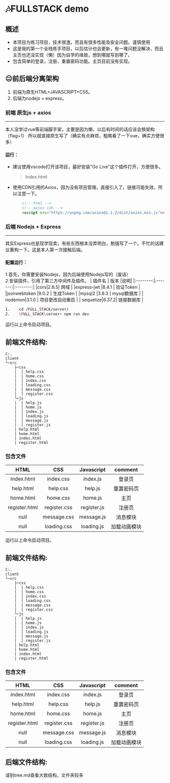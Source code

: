 # 🎶FULLSTACK demo
## 概述
- 本项目为练习项目，技术很渣。而且有很多性能及安全问题。谨慎使用  
- 这是我的第一个全栈练手项目，以后估计也会更新，有一堆问题没解决，而且主页也还没实现（懒）因为自学的缘故，想到哪就写到哪了。  
- 包含简单的登录，注册，重置密码功能。主页目前没有实现。
## 😐前后端分离架构
1. 前端为原生HTML+JAVASCRIPT+CSS。
2. 后端为nodejs + express。


### 前端 原生js + axios
---
本人没学过vue等前端脚手架，主要是因为懒，以后有时间的话应该会换架构（flag+1）
所以就直接原生写了（确实有点麻烦，粗略看了一下vue，确实方便很多）
#### 运行：
- 建议使用vscode打开该项目，最好安装"Go Live"这个插件打开，方便很多。
     > Index.html

- 使用CDN引用的Axios，因为没有项目管理，直接引入了。链接可能失效，所以注意一下。
    ``` html
        <!-- html -->
        <!-- axios cdn -->
        <script src="https://unpkg.com/axios@1.1.2/dist/axios.min.js"></script> 
   ```

 ### 后端 Nodejs + Express
---
其实Express也是现学现卖，有些东西根本没弄明白，勉强写了一个。不忙的话建议重构一下。这是本人第一次接触后端。
#### 配置运行：
1.首先，你需要安装Nodejs，因为后端使用Nodejs写的（废话）    
2.安装插件，引用了第三方中间件及插件。
|   插件名   |   版本   |说明|
|:--------:|:-------:|:--------:|
|cors|2.8.5| 跨域 |
|express-jwt |8.4.1 | 验证Token |
|jsonwebtoken |9.0.2 | 生成Token  |
|mysql2 |3.9.3 | mysql数据库  |
| nodemon|3.1.0 | 项目更改自动重启  |
| sequelize|6.37.2| 链接数据库  |
``` bash
1.    cd /FULL_STACK/server/
2.    \FULL_STACK\server> npm run dev
```
运行以上命令启动项目。

## 前端文件结构:
```
C:.
client
└─src
    ├─css
    |  | help.css
    |  | home.css
    |  | index.css
    |  | loading.css
    |  | message.css
    |  | register.css
    └─js
    |  | help.js
    |  | home.js
    |  | index.js
    |  | loading.js
    |  | message.js
    |  | register.js
    | help.html
    | home.html
    | index.html
    | register.html
```
### 包含文件
|   HTML   |   CSS   |Javascript|comment|
|:--------:|:-------:|:--------:|:------:|
|index.html|index.css| index.js |登录页|
|help.html |help.css | help.js  |重置密码页|
|home.html |home.css | home.js  |主页|
|register.html |register.css | register.js  |注册页|
| null|message.css | message.js  |消息模块|
| null|loading.css | loading.js  |加载动画模块|

运行以上命令启动项目。

## 前端文件结构:
```
C:.
client
└─src
    ├─css
    |  | help.css
    |  | home.css
    |  | index.css
    |  | loading.css
    |  | message.css
    |  | register.css
    └─js
    |  | help.js
    |  | home.js
    |  | index.js
    |  | loading.js
    |  | message.js
    |  | register.js
    | help.html
    | home.html
    | index.html
    | register.html
```
### 包含文件
|   HTML   |   CSS   |Javascript|comment|
|:--------:|:-------:|:--------:|:------:|
|index.html|index.css| index.js |登录页|
|help.html |help.css | help.js  |重置密码页|
|home.html |home.css | home.js  |主页|
|register.html |register.css | register.js  |注册页|
| null|message.css | message.js  |消息模块|
| null|loading.css | loading.js  |加载动画模块|

## 后端文件结构:
请到tree.md查看大致结构，文件夹较多